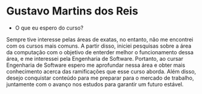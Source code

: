 # Gustavo Martins dos Reis

- O que eu espero do curso?

Sempre tive interesse pelas áreas de exatas, no entanto, não me encontrei com os cursos mais comuns. A partir disso, iniciei pesquisas sobre a área da computação com o objetivo de enterder melhor o funcionamento dessa área, e me interessei pela Engenharia de Software. Portanto, ao cursar Engenharia de Software espero me aprofundar nessa área e obter mais conhecimento acerca das ramificações que esse curso aborda. Além disso, desejo conquistar conteúdo para me preparar para o mercado de trabalho, juntamente com o avanço nos estudos para garantir um futuro estável.